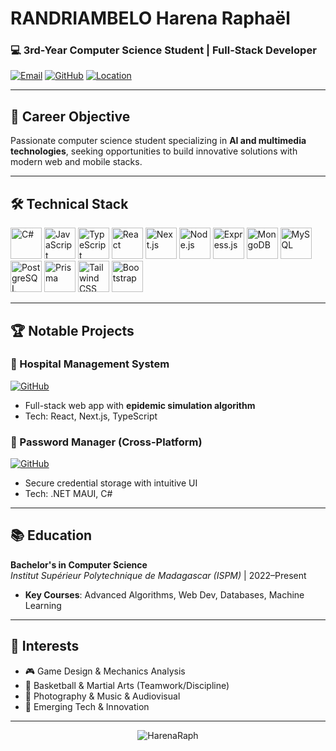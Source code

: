 # RANDRIAMBELO Harena Raphaël 
### 💻 3rd-Year Computer Science Student | Full-Stack Developer
[![Email](https://img.shields.io/badge/-harenaraph@gmail.com-D14836?style=flat&logo=gmail&logoColor=white)](mailto:harenaraph@gmail.com)
[![GitHub](https://img.shields.io/badge/-@HarenaRaph-181717?style=flat&logo=github)](https://github.com/HarenaRaph)
[![Location](https://img.shields.io/badge/Antananarivo,%20Madagascar-0077B5?style=flat&logo=google-maps&logoColor=white)]()

---

## 🚀 Career Objective
Passionate computer science student specializing in **AI and multimedia technologies**, seeking opportunities to build innovative solutions with modern web and mobile stacks.

---

## 🛠️ Technical Stack

<p align="left">
  <!-- Langages -->
  <img src="https://cdn.jsdelivr.net/gh/devicons/devicon/icons/csharp/csharp-original.svg" width="50" alt="C#" title="C#"/>
  <img src="https://cdn.jsdelivr.net/gh/devicons/devicon/icons/javascript/javascript-original.svg" width="50" alt="JavaScript" title="JavaScript"/>
  <img src="https://cdn.jsdelivr.net/gh/devicons/devicon/icons/typescript/typescript-original.svg" width="50" alt="TypeScript" title="TypeScript"/>
  
  <!-- Frontend -->
  <img src="https://cdn.simpleicons.org/react" width="50" alt="React" title="React"/>
  <img src="https://cdn.simpleicons.org/nextdotjs" width="50" alt="Next.js" title="Next.js"/>
  
  <!-- Backend -->
  <img src="https://cdn.simpleicons.org/nodedotjs" width="50" alt="Node.js" title="Node.js"/>
  <img src="https://cdn.simpleicons.org/express" width="50" alt="Express.js" title="Express.js"/>
  
  <!-- Bases de données -->
  <img src="https://cdn.simpleicons.org/mongodb" width="50" alt="MongoDB" title="MongoDB"/>
  <img src="https://cdn.simpleicons.org/mysql" width="50" alt="MySQL" title="MySQL"/>
  <img src="https://cdn.simpleicons.org/postgresql" width="50" alt="PostgreSQL" title="PostgreSQL"/>
  
  <!-- ORM & CSS -->
  <img src="https://cdn.simpleicons.org/prisma" width="50" alt="Prisma" title="Prisma"/>
  <img src="https://cdn.simpleicons.org/tailwindcss" width="50" alt="Tailwind CSS" title="Tailwind CSS"/>
  <img src="https://cdn.simpleicons.org/bootstrap" width="50" alt="Bootstrap" title="Bootstrap"/>
</p>

---

## 🏆 Notable Projects

### **🏥 Hospital Management System**
[![GitHub](https://img.shields.io/badge/View_Repo-181717?style=for-the-badge&logo=github)](https://github.com/HarenaRaph/Hospital-Management)
- Full-stack web app with **epidemic simulation algorithm**
- Tech: React, Next.js, TypeScript

### **🔑 Password Manager (Cross-Platform)**
[![GitHub](https://img.shields.io/badge/View_Repo-181717?style=for-the-badge&logo=github)](https://github.com/HarenaRaph/PasswordManager)
- Secure credential storage with intuitive UI
- Tech: .NET MAUI, C#

---

## 📚 Education
**Bachelor's in Computer Science**  
*Institut Supérieur Polytechnique de Madagascar (ISPM)* | 2022–Present   
- **Key Courses**: Advanced Algorithms, Web Dev, Databases, Machine Learning  

---

## 🌟 Interests
- 🎮 Game Design & Mechanics Analysis  
- 🏀 Basketball & Martial Arts (Teamwork/Discipline)  
- 📸 Photography & Music & Audiovisual 
- 🤖 Emerging Tech & Innovation  

---

<p align="center">
  <img src="https://komarev.com/ghpvc/?username=HarenaRaph&label=Profile%20Views&color=blueviolet" alt="HarenaRaph" />
</p>

